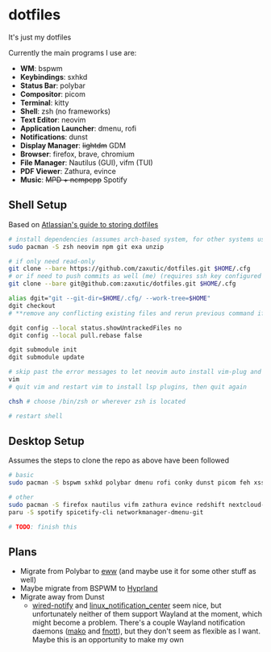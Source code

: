 # dotfiles

It's just my dotfiles

Currently the main programs I use are:

- **WM**: bspwm
- **Keybindings**: sxhkd
- **Status Bar**: polybar
- **Compositor**: picom
- **Terminal**: kitty
- **Shell**: zsh (no frameworks)
- **Text Editor**: neovim
- **Application Launcher**: dmenu, rofi
- **Notifications**: dunst
- **Display Manager**: ~~lightdm~~ GDM
- **Browser**: firefox, brave, chromium
- **File Manager**: Nautilus (GUI), vifm (TUI)
- **PDF Viewer**: Zathura, evince
- **Music**: ~~MPD + ncmpcpp~~ Spotify

## Shell Setup

Based on [Atlassian's guide to storing dotfiles](https://www.atlassian.com/git/tutorials/dotfiles)

<!-- treesitter won't highlight with just sh :( -->

```bash
# install dependencies (assumes arch-based system, for other systems use the relevant package manager)
sudo pacman -S zsh neovim npm git exa unzip

# if only need read-only
git clone --bare https://github.com/zaxutic/dotfiles.git $HOME/.cfg
# or if need to push commits as well (me) (requires ssh key configured with github)
git clone --bare git@github.com:zaxutic/dotfiles.git $HOME/.cfg

alias dgit="git --git-dir=$HOME/.cfg/ --work-tree=$HOME"
dgit checkout
# **remove any conflicting existing files and rerun previous command if necessary**

dgit config --local status.showUntrackedFiles no
dgit config --local pull.rebase false

dgit submodule init
dgit submodule update

# skip past the error messages to let neovim auto install vim-plug and plugins
vim
# quit vim and restart vim to install lsp plugins, then quit again

chsh # choose /bin/zsh or wherever zsh is located

# restart shell
```

## Desktop Setup

Assumes the steps to clone the repo as above have been followed

```bash
# basic
sudo pacman -S bspwm sxhkd polybar dmenu rofi conky dunst picom feh xss-lock ttc-iosevka rofi-emoji

# other
sudo pacman -S firefox nautilus vifm zathura evince redshift nextcloud-client flameshot clipmenu deepin-calculator thunderbird kdeconnect
paru -S spotify spicetify-cli networkmanager-dmenu-git

# TODO: finish this
```

## Plans

- Migrate from Polybar to [eww](https://github.com/elkowar/eww) (and maybe use it for some other stuff as well)
- Maybe migrate from BSPWM to [Hyprland](https://hyprland.org/)
- Migrate away from Dunst
  - [wired-notify](https://github.com/Toqozz/wired-notify) and [linux_notification_center](https://github.com/phuhl/linux_notification_center) seem nice, but unfortunately neither of them support Wayland at the moment, which might become a problem. There's a couple Wayland notification daemons ([mako](https://github.com/emersion/mako) and [fnott](https://codeberg.org/dnkl/fnott)), but they don't seem as flexible as I want. Maybe this is an opportunity to make my own
